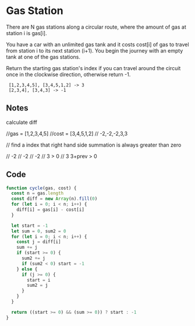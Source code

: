 # Gas Station

There are N gas stations along a circular route, where the amount of gas at station i is gas[i].

You have a car with an unlimited gas tank and it costs cost[i] of gas to travel from station i to its next station (i+1). You begin the journey with an empty tank at one of the gas stations.

Return the starting gas station's index if you can travel around the circuit once in the clockwise direction, otherwise return -1.

```
 [1,2,3,4,5], [3,4,5,1,2] -> 3
 [2,3,4], [3,4,3] -> -1
```

## Notes

calculate diff

//gas  = [1,2,3,4,5]
//cost = [3,4,5,1,2]
//       -2,-2,-2,3,3

// find a index that right hand side summation is always greater than zero

//         -2
//         -2
//         -2
//          3   > 0
//          3       3+prev > 0

## Code

```javascript
function cycle(gas, cost) {
  const n = gas.length
  const diff = new Array(n).fill(0)
  for (let i = 0; i < n; i++) {
    diff[i] = gas[i] - cost[i]
  }

  let start = -1
  let sum = 0, sum2 = 0
  for (let i = 0; i < n; i++) {
    const j = diff[i]
    sum += j
    if (start >= 0) {
      sum2 += j
      if (sum2 < 0) start = -1
    } else {
      if (j >= 0) {
        start = i
        sum2 = j
      }
    }
  }

  return ((start >= 0) && (sum >= 0)) ? start : -1
}

```
